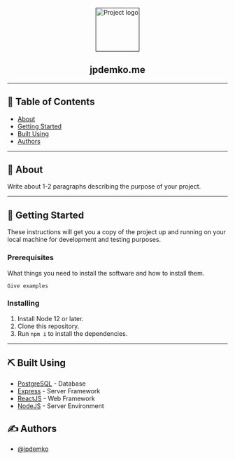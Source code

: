 <p align="center">
  <a href="" rel="noopener">
 <img width=100px height=100px src="https://i.imgur.com/6wj0hh6.jpg" alt="Project logo"></a>
</p>
<h2 align="center">jpdemko.me</h2>

---

## 📝 Table of Contents

-  [About](#about)
-  [Getting Started](#getting_started)
-  [Built Using](#built_using)
-  [Authors](#authors)

<hr/>

## 🧐 About <a name = "about"></a>

Write about 1-2 paragraphs describing the purpose of your project.

<hr/>

## 🏁 Getting Started <a name = "getting_started"></a>

These instructions will get you a copy of the project up and running on your local machine for development and testing purposes.

### Prerequisites

What things you need to install the software and how to install them.

```
Give examples
```

### Installing

1. Install Node 12 or later.
2. Clone this repository.
3. Run `npm i` to install the dependencies.

<hr/>

## ⛏️ Built Using <a name = "built_using"></a>

-  [PostgreSQL](https://www.postgresql.org/) - Database
-  [Express](https://expressjs.com/) - Server Framework
-  [ReactJS](https://reactjs.org/) - Web Framework
-  [NodeJS](https://nodejs.org/en/) - Server Environment

## ✍️ Authors <a name = "authors"></a>

-  [@jpdemko](https://github.com/jpdemko)
